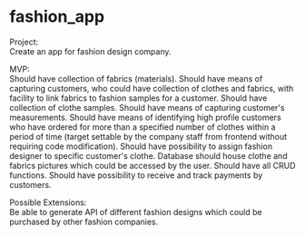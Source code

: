 # fashion_app
Project:  
Create an app for fashion design company.  

MVP:  
Should have collection of fabrics (materials). 
Should have means of capturing customers, who could have collection of clothes and fabrics, with facility to link fabrics to fashion samples for a customer. 
Should have collection of clothe samples. 
Should have means of capturing customer's measurements. 
Should have means of identifying high profile customers who have ordered for more than a specified number of clothes within a period of time (target settable by the company staff from frontend without requiring code modification). 
Should have possibility to assign fashion designer to specific customer's clothe. 
Database should house clothe and fabrics pictures which could be accessed by the user. 
Should have all CRUD functions. 
Should have possibility to receive and track payments by customers.  

Possible Extensions:  
Be able to generate API of different fashion designs which could be purchased by other fashion companies.
